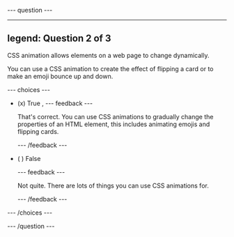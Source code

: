 
--- question ---

---
legend: Question 2 of 3
---

CSS animation allows elements on a web page to change dynamically. 

You can use a CSS animation to create the effect of flipping a card or to make an emoji bounce up and down.


--- choices ---

- (x) True
, 
  --- feedback ---

  That's correct. You can use CSS animations to gradually change the properties of an HTML element, this includes animating emojis and flipping cards. 

  --- /feedback ---

- ( ) False

  --- feedback ---

  Not quite. There are lots of things you can use CSS animations for. 

  --- /feedback ---

--- /choices ---

--- /question ---

